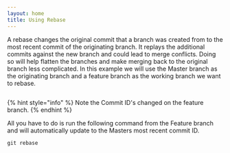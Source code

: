 ```yaml
---
layout: home
title: Using Rebase
---
```


A rebase changes the original commit that a branch was created from to the most recent commit of the originating branch.  It replays the additional commits against the new branch and could lead to merge conflicts. Doing so will help flatten the branches and make merging back to the original branch less complicated. In this example we will use the Master branch as the originating branch and a feature branch as the working branch we want to rebase.

<img src="../../.gitbook/assets/file.excalidraw (7).svg" alt="" class="gitbook-drawing">

{% hint style="info" %}
Note the Commit ID's changed on the feature branch.
{% endhint %}

All you have to do is run the following command from the Feature branch and will automatically update to the Masters most recent commit ID.

```
git rebase
```

